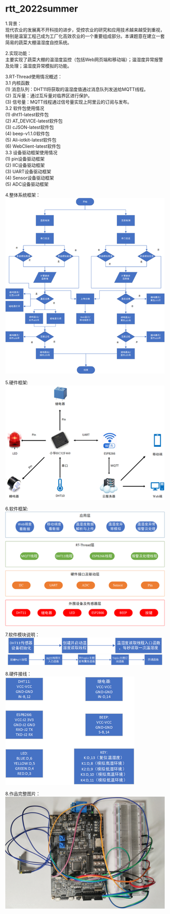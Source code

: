 # rtt_2022summer


1.背景：  
现代农业的发展离不开科技的进步，受控农业的研究和应用技术越来越受到重视，特别是温室工程己成为工厂化高效农业的一个重要组成部分。本课题意在建立一套简易的蔬菜大棚温湿度自控系统。

2.实现功能：  
主要实现了蔬菜大棚的温湿度监控（包括Web网页端和移动端）；温湿度异常报警及处理；温湿度异常模拟的功能。

3.RT-Thread使用情况概述：  
3.1 内核函数  
(1) 消息队列：DHT11将获取的温湿度值通过消息队列发送给MQTT线程。  
(2) 互斥量：通过互斥量对临界区进行保护。  
(3) 信号量：MQTT线程通过信号量实现上阿里云的订阅与发布。  
3.2 软件包使用情况  
(1) dht11-latest软件包  
(2) AT_DEVICE-latest软件包  
(3) cJSON-latest软件包  
(4) beep-v1.1.0软件包  
(5) Ali-iotkit-latest软件包  
(6) WebClient-latest软件包  
3.3 设备驱动框架使用情况  
(1) pin设备驱动框架  
(2) IIC设备驱动框架  
(3) UART设备驱动框架  
(4) Sensor设备驱动框架  
(5) ADC设备驱动框架  

4.整体系统框架：  
![整体系统框架](./picture/整体系统框架.png)

5.硬件框架:  
![整体系统框架](./picture/硬件框架.png)

6.软件框架:  
![整体系统框架](./picture/软件框架.png)

7.软件模块说明：  
![DHT11](./picture/DHT11.png)
![mqtt](./picture/mqtt.png)

8.硬件接线：  
![硬件接线](./picture/硬件接线.png)

8.作品完整图片：  
![作品图片](./picture/作品图片.jpg)

